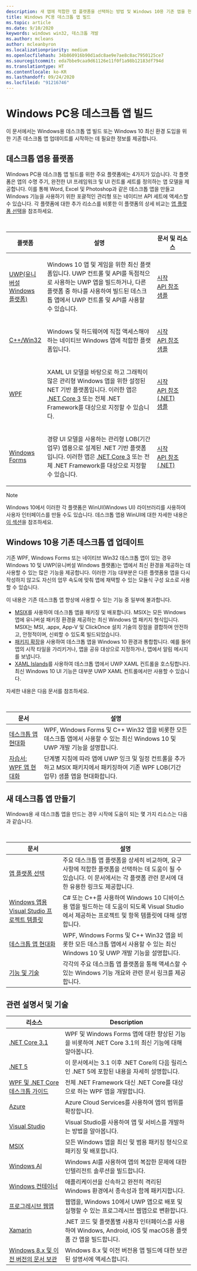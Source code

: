 ```yaml
---
description: 새 앱에 적합한 앱 플랫폼을 선택하는 방법 및 Windows 10용 기존 앱을 현대화하는 방법을 비롯하여 Windows PC용 데스크톱 앱을 빌드하는 방법을 알아봅니다.
title: Windows PC용 데스크톱 앱 빌드
ms.topic: article
ms.date: 9/10/2020
keywords: windows win32, 데스크톱 개발
ms.author: mcleans
author: mcleanbyron
ms.localizationpriority: medium
ms.openlocfilehash: 34b860916b90d1adc8ae9e7ae8c8ac7950125ce7
ms.sourcegitcommit: eda7bbe9caa9d61126e11f0f1a98b12183df794d
ms.translationtype: HT
ms.contentlocale: ko-KR
ms.lasthandoff: 09/24/2020
ms.locfileid: "91216746"
---
```

# <a name="build-desktop-apps-for-windows-pcs"></a>Windows PC용 데스크톱 앱 빌드

이 문서에서는 Windows용 데스크톱 앱 빌드 또는 Windows 10 최신 환경 도입을 위한 기존 데스크톱 앱 업데이트를 시작하는 데 필요한 정보를 제공합니다.

## <a name="platforms-for-desktop-apps"></a>데스크톱 앱용 플랫폼

Windows PC용 데스크톱 앱 빌드를 위한 주요 플랫폼에는 4가지가 있습니다. 각 플랫폼은 앱의 수명 주기, 완전한 UI 프레임워크 및 UI 컨트롤 세트를 정의하는 앱 모델을 제공합니다. 이를 통해 Word, Excel 및 Photoshop과 같은 데스크톱 앱을 만들고 Windows 기능을 사용하기 위한 포괄적인 관리형 또는 네이티브 API 세트에 액세스할 수 있습니다. 각 플랫폼에 대한 추가 리소스를 비롯한 이 플랫폼의 상세 비교는 [앱 플랫폼 선택](choose-your-platform.md)을 참조하세요.

<br/>

<table>
<colgroup>
<col width="20%" />
<col width="60%" />
<col width="20%" />
</colgroup>
<thead>
<tr class="header">
<th>플랫폼</th>
<th>설명</th>
<th>문서 및 리소스</th>
</tr>
</thead>
<tbody>
<tr class="odd">
<td><a href="/windows/uwp/">UWP(유니버설 Windows 플랫폼)</a></td>
<td><p>Windows 10 앱 및 게임을 위한 최신 플랫폼입니다. UWP 컨트롤 및 API를 독점적으로 사용하는 UWP 앱을 빌드하거나, 다른 플랫폼 중 하나를 사용하여 빌드된 데스크톱 앱에서 UWP 컨트롤 및 API를 사용할 수 있습니다.</p></td>
<td><a href="/windows/uwp/get-started/">시작</a><br/><a href="/uwp/">API 참조</a><br/><a href="https://github.com/Microsoft/Windows-universal-samples">샘플</a></td>
</tr>
<tr class="even">
<td><a href="/windows/win32/">C++/Win32</a></td>
<td><p>Windows 및 하드웨어에 직접 액세스해야 하는 네이티브 Windows 앱에 적합한 플랫폼입니다.</p></td>
<td><a href="/windows/win32/desktop-programming/">시작</a><br/><a href="/windows/win32/apiindex/windows-api-list/">API 참조</a><br/><a href="https://github.com/Microsoft/Windows-classic-samples">샘플</a></td>
</tr>
<tr class="odd">
<td><a href="/dotnet/framework/wpf/">WPF</a></td>
<td><p>XAML UI 모델을 바탕으로 하고 그래픽이 많은 관리형 Windows 앱을 위한 설정된 NET 기반 플랫폼입니다. 이러한 앱은 <a href="/dotnet/core/whats-new/dotnet-core-3-0">.NET Core 3</a> 또는 전체 .NET Framework를 대상으로 지정할 수 있습니다.</p></td>
<td><a href="/dotnet/framework/wpf/getting-started/">시작</a><br/><a href="/dotnet/api/index">API 참조(.NET)</a><br/><a href="https://github.com/Microsoft/WPF-Samples">샘플</a></td>
</tr>
<tr class="even">
<td><a href="/dotnet/framework/winforms/">Windows Forms</a></td>
<td><p>경량 UI 모델을 사용하는 관리형 LOB(기간 업무) 앱용으로 설계된 .NET 기반 플랫폼입니다. 이러한 앱은 <a href="/dotnet/core/whats-new/dotnet-core-3-0">.NET Core 3</a> 또는 전체 .NET Framework를 대상으로 지정할 수 있습니다.</p></td>
<td><a href="/dotnet/framework/winforms/getting-started-with-windows-forms">시작</a><br/><a href="/dotnet/api/index">API 참조(.NET)</a></td>
</tr>
</tbody>
</table>

> [!NOTE]
> Windows 10에서 이러한 각 플랫폼은 WinUI(Windows UI) 라이브러리를 사용하여 사용자 인터페이스를 만들 수도 있습니다. 데스크톱 앱용 WinUI에 대한 자세한 내용은 [이 섹션](choose-your-platform.md#windows-ui-library)을 참조하세요.

## <a name="update-existing-desktop-apps-for-windows-10"></a>Windows 10용 기존 데스크톱 앱 업데이트

기존 WPF, Windows Forms 또는 네이티브 Win32 데스크톱 앱이 있는 경우 Windows 10 및 UWP(유니버설 Windows 플랫폼)는 앱에서 최신 환경을 제공하는 데 사용할 수 있는 많은 기능을 제공합니다. 이러한 기능 대부분은 다른 플랫폼용 앱을 다시 작성하지 않고도 자신의 업무 속도에 맞춰 앱에 채택할 수 있는 모듈식 구성 요소로 사용할 수 있습니다.

이 내용은 기존 데스크톱 앱 향상에 사용할 수 있는 기능 중 일부에 불과합니다.

* [MSIX](/windows/msix/)를 사용하여 데스크톱 앱을 패키징 및 배포합니다. MSIX는 모든 Windows 앱에 유니버설 패키징 환경을 제공하는 최신 Windows 앱 패키지 형식입니다. MSIX는 MSI, .appx, App-V 및 ClickOnce 설치 기술의 장점을 결합하며 안전하고, 안정적이며, 신뢰할 수 있도록 빌드되었습니다.
* [패키지 확장](./modernize/desktop-to-uwp-extensions.md)을 사용하여 데스크톱 앱을 Windows 10 환경과 통합합니다. 예를 들어 앱의 시작 타일을 가리키거나, 앱을 공유 대상으로 지정하거나, 앱에서 알림 메시지를 보냅니다.
* [XAML Islands](./modernize/xaml-islands.md)를 사용하여 데스크톱 앱에서 UWP XAML 컨트롤을 호스팅합니다. 최신 Windows 10 UI 기능은 대부분 UWP XAML 컨트롤에서만 사용할 수 있습니다.

자세한 내용은 다음 문서를 참조하세요.

<br/>

| 문서 | 설명 |
|---------|-------------|
| [데스크톱 앱 현대화](./modernize/index.md) | WPF, Windows Forms 및 C++ Win32 앱을 비롯한 모든 데스크톱 앱에서 사용할 수 있는 최신 Windows 10 및 UWP 개발 기능을 설명합니다. |
| [자습서: WPF 앱 현대화](./modernize/modernize-wpf-tutorial.md) | 단계별 지침에 따라 앱에 UWP 잉크 및 일정 컨트롤을 추가하고 MSIX 패키지에서 패키징하여 기존 WPF LOB(기간 업무) 샘플 앱을 현대화합니다.  |

## <a name="create-new-desktop-apps"></a>새 데스크톱 앱 만들기

Windows용 새 데스크톱 앱을 만드는 경우 시작에 도움이 되는 몇 가지 리소스는 다음과 같습니다.

<br/>

| 문서 | 설명 |
|---------|-------------|
| [앱 플랫폼 선택](choose-your-platform.md) | 주요 데스크톱 앱 플랫폼을 상세히 비교하며, 요구 사항에 적합한 플랫폼을 선택하는 데 도움이 될 수 있습니다. 이 문서에서는 각 플랫폼 관련 문서에 대한 유용한 링크도 제공합니다. |
| [Windows 앱용 Visual Studio 프로젝트 템플릿](visual-studio-templates.md) | C\# 또는 C++를 사용하여 Windows 10 디바이스용 앱을 빌드하는 데 도움이 되도록 Visual Studio에서 제공하는 프로젝트 및 항목 템플릿에 대해 설명합니다. |
| [데스크톱 앱 현대화](./modernize/index.md) | WPF, Windows Forms 및 C++ Win32 앱을 비롯한 모든 데스크톱 앱에서 사용할 수 있는 최신 Windows 10 및 UWP 개발 기능을 설명합니다. |
| [기능 및 기술](../features-and-technologies.md) | 각각의 주요 데스크톱 앱 플랫폼을 통해 액세스할 수 있는 Windows 기능 개요와 관련 문서 링크를 제공합니다. |

## <a name="related-documentation-and-technologies"></a>관련 설명서 및 기술

| 리소스 | Description |
|---------|-------------|
| [.NET Core 3.1](/dotnet/core/whats-new/dotnet-core-3-1) | WPF 및 Windows Forms 앱에 대한 향상된 기능을 비롯하여 .NET Core 3.1의 최신 기능에 대해 알아봅니다. |
| [.NET 5](/dotnet/core/dotnet-five) | 이 문서에서는 3.1 이후 .NET Core의 다음 릴리스인 .NET 5에 포함된 내용을 자세히 설명합니다. |
| [WPF 및 .NET Core 데스크톱 가이드](/dotnet/desktop-wpf/overview/index) | 전체 .NET Framework 대신 .NET Core를 대상으로 하는 WPF 앱을 개발합니다.  |
| [Azure](/azure/) | Azure Cloud Services를 사용하여 앱의 범위를 확장합니다. |
| [Visual Studio](/visualstudio/) | Visual Studio를 사용하여 앱 및 서비스를 개발하는 방법을 알아봅니다. |
| [MSIX](/windows/msix/) | 모든 Windows 앱을 최신 및 범용 패키징 형식으로 패키징 및 배포합니다. |
| [Windows AI](/windows/ai/) | Windows AI를 사용하여 앱의 복잡한 문제에 대한 인텔리전트 솔루션을 빌드합니다. |
| [Windows 컨테이너](/virtualization/windowscontainers/) | 애플리케이션을 신속하고 완전히 격리된 Windows 환경에서 종속성과 함께 패키지합니다. |
| [프로그레시브 웹앱](/microsoft-edge/progressive-web-apps) | 웹앱을, Windows 10에서 UWP 앱으로 배포 및 실행할 수 있는 프로그레시브 웹앱으로 변환합니다. |
| [Xamarin](/xamarin/) | .NET 코드 및 플랫폼별 사용자 인터페이스를 사용하여 Windows, Android, iOS 및 macOS용 플랫폼 간 앱을 빌드합니다. |
| [Windows 8.x 및 이전 버전의 문서 보관](/previous-versions/windows/) | Windows 8.x 및 이전 버전용 앱 빌드에 대한 보관된 설명서에 액세스합니다. |